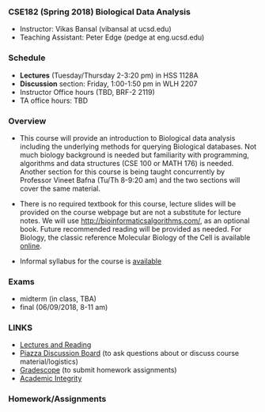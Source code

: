 ### CSE182 (Spring 2018) Biological Data Analysis

- Instructor: Vikas Bansal (vibansal at ucsd.edu)
- Teaching Assistant: Peter Edge (pedge at eng.ucsd.edu)

### Schedule 

- **Lectures** (Tuesday/Thursday 2-3:20 pm) in HSS 1128A
- **Discussion** section: Friday, 1:00-1:50 pm in WLH 2207 
- Instructor Office hours (TBD, BRF-2 2119)
- TA office hours: TBD

### Overview 

- This course will provide an introduction to Biological data analysis including the underlying methods for querying Biological databases. Not much biology background is needed but familiarity with programming, algorithms and data structures (CSE 100 or MATH 176) is needed. Another section for this course is being taught concurrently by Professor Vineet Bafna (Tu/Th 8-9:20 am) and the two sections will cover the same material. 

- There is no required textbook for this course, lecture slides will be provided on the course webpage but are not a substitute for lecture notes. We will use  http://bioinformaticsalgorithms.com/, as an optional book.  Future recommended reading will be provided as needed. For Biology, the classic reference  Molecular Biology of the Cell  is available [online](http://www.ncbi.nlm.nih.gov/books/NBK21054/).

- Informal syllabus for the course is [available](https://www.dropbox.com/s/rcpdzixvjgg6fds/syllabus_outline.pdf?dl=0)


### Exams

- midterm (in class, TBA)
- final (06/09/2018, 8-11 am) 

### LINKS

 - [Lectures and Reading](https://github.com/vibansal/CSE182/blob/master/lectures/readme.md)
 - [Piazza Discussion Board](https://piazza.com/ucsd/spring2018/cse182/home) (to ask questions about or discuss course material/logistics)
 - [Gradescope](https://gradescope.com/) (to submit homework assignments)
 - [Academic Integrity](https://www.dropbox.com/s/s7ugrqp3ykpu5np/AcademicIntegrityPolicy.pdf?dl=0)
 
### Homework/Assignments


